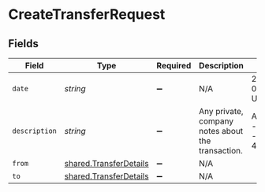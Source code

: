 # CreateTransferRequest


## Fields

| Field                                                                   | Type                                                                    | Required                                                                | Description                                                             | Example                                                                 |
| ----------------------------------------------------------------------- | ----------------------------------------------------------------------- | ----------------------------------------------------------------------- | ----------------------------------------------------------------------- | ----------------------------------------------------------------------- |
| `date`                                                                  | *string*                                                                | :heavy_minus_sign:                                                      | N/A                                                                     | 2022-10-23 00:00:00 +0000 UTC                                           |
| `description`                                                           | *string*                                                                | :heavy_minus_sign:                                                      | Any private, company notes about the transaction.                       | APPLE.COM/BILL - 09001077498 - Card Ending: 4590                        |
| `from`                                                                  | [shared.TransferDetails](../../../sdk/models/shared/transferdetails.md) | :heavy_minus_sign:                                                      | N/A                                                                     |                                                                         |
| `to`                                                                    | [shared.TransferDetails](../../../sdk/models/shared/transferdetails.md) | :heavy_minus_sign:                                                      | N/A                                                                     |                                                                         |